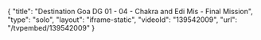 {
    "title": "Destination Goa DG 01 - 04 - Chakra and Edi Mis - Final Mission",
    "type": "solo",
    "layout": "iframe-static",
    "videoId": "139542009",
    "url": "\/tvpembed\/139542009"
}